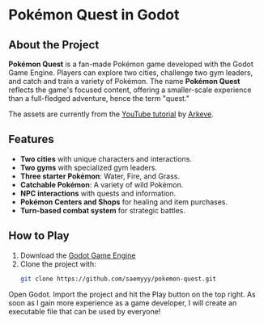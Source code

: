 # Pokémon Quest in Godot

## About the Project
**Pokémon Quest** is a fan-made Pokémon game developed with the Godot Game Engine. Players can explore two cities, challenge two gym leaders, and catch and train a variety of Pokémon. The name **Pokémon Quest** reflects the game's focused content, offering a smaller-scale experience than a full-fledged adventure, hence the term "quest."

The assets are currently from the [YouTube tutorial](https://www.youtube.com/watch?v=jSv5sGpnFso) by [Arkeve](https://www.youtube.com/@Arkeve).

## Features
- **Two cities** with unique characters and interactions.
- **Two gyms** with specialized gym leaders.
- **Three starter Pokémon**: Water, Fire, and Grass.
- **Catchable Pokémon**: A variety of wild Pokémon.
- **NPC interactions** with quests and information.
- **Pokémon Centers and Shops** for healing and item purchases.
- **Turn-based combat system** for strategic battles.

## How to Play
1. Download the [Godot Game Engine](https://godotengine.org/download/)
2. Clone the project with:
   ```bash
   git clone https://github.com/saemyyy/pokemon-quest.git
Open Godot.
Import the project and hit the Play button on the top right.
As soon as I gain more experience as a game developer, I will create an executable file that can be used by everyone!
